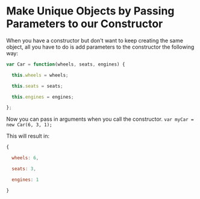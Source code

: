 # Make Unique Objects by Passing Parameters to our Constructor
When you have a constructor but don't want to keep creating the same object, all you have to do is add parameters to the constructor the following way:

```js
var Car = function(wheels, seats, engines) {

  this.wheels = wheels;

  this.seats = seats;

  this.engines = engines;

};
```

Now you can pass in arguments when you call the constructor. `var myCar = new Car(6, 3, 1);`

This will result in:

```js
{

  wheels: 6,

  seats: 3,

  engines: 1

}
```
